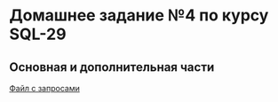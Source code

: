 # Домашнее задание №4 по курсу SQL-29

## Основная и дополнительная части

[Файл с запросами](homework.sql)

